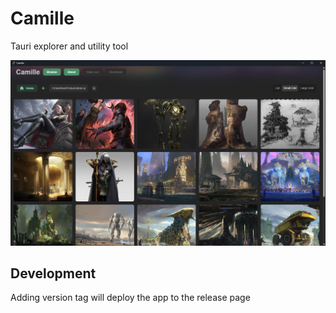# Camille

Tauri explorer and utility tool

![alt text](https://raw.githubusercontent.com/Angael/camille/main/docs/showcase.jpg)

## Development

Adding version tag will deploy the app to the release page
